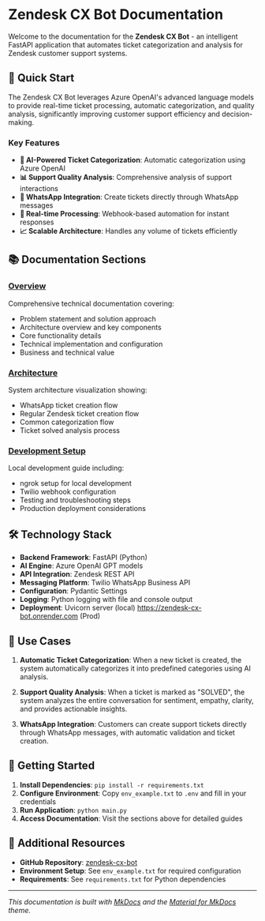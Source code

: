 # Zendesk CX Bot Documentation

Welcome to the documentation for the **Zendesk CX Bot** - an intelligent FastAPI application that automates ticket categorization and analysis for Zendesk customer support systems.

## 🚀 Quick Start

The Zendesk CX Bot leverages Azure OpenAI's advanced language models to provide real-time ticket processing, automatic categorization, and quality analysis, significantly improving customer support efficiency and decision-making.

### Key Features

- **🤖 AI-Powered Ticket Categorization**: Automatic categorization using Azure OpenAI
- **📊 Support Quality Analysis**: Comprehensive analysis of support interactions
- **📱 WhatsApp Integration**: Create tickets directly through WhatsApp messages
- **🔄 Real-time Processing**: Webhook-based automation for instant responses
- **📈 Scalable Architecture**: Handles any volume of tickets efficiently

## 📚 Documentation Sections

### [Overview](APPLICATION_WRITEUP.md)
Comprehensive technical documentation covering:
- Problem statement and solution approach
- Architecture overview and key components
- Core functionality details
- Technical implementation and configuration
- Business and technical value

### [Architecture](architecture-diagram.md)
System architecture visualization showing:
- WhatsApp ticket creation flow
- Regular Zendesk ticket creation flow
- Common categorization flow
- Ticket solved analysis process

### [Development Setup](LOCAL_DEVELOPMENT_SETUP.md)
Local development guide including:
- ngrok setup for local development
- Twilio webhook configuration
- Testing and troubleshooting steps
- Production deployment considerations

## 🛠 Technology Stack

- **Backend Framework**: FastAPI (Python)
- **AI Engine**: Azure OpenAI GPT models
- **API Integration**: Zendesk REST API
- **Messaging Platform**: Twilio WhatsApp Business API
- **Configuration**: Pydantic Settings
- **Logging**: Python logging with file and console output
- **Deployment**: Uvicorn server (local) https://zendesk-cx-bot.onrender.com (Prod)

## 🎯 Use Cases

1. **Automatic Ticket Categorization**: When a new ticket is created, the system automatically categorizes it into predefined categories using AI analysis.

2. **Support Quality Analysis**: When a ticket is marked as "SOLVED", the system analyzes the entire conversation for sentiment, empathy, clarity, and provides actionable insights.

3. **WhatsApp Integration**: Customers can create support tickets directly through WhatsApp messages, with automatic validation and ticket creation.

## 🔧 Getting Started

1. **Install Dependencies**: `pip install -r requirements.txt`
2. **Configure Environment**: Copy `env_example.txt` to `.env` and fill in your credentials
3. **Run Application**: `python main.py`
4. **Access Documentation**: Visit the sections above for detailed guides

## 📖 Additional Resources

- **GitHub Repository**: [zendesk-cx-bot](https://github.com/your-username/zendesk-cx-bot)
- **Environment Setup**: See `env_example.txt` for required configuration
- **Requirements**: See `requirements.txt` for Python dependencies

---

*This documentation is built with [MkDocs](https://www.mkdocs.org/) and the [Material for MkDocs](https://squidfunk.github.io/mkdocs-material/) theme.*
